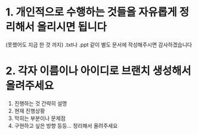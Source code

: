 # 1. 개인적으로 수행하는 것들을 자유롭게 정리해서 올리시면 됩니다 
(못했어도 지금 한 것 까지)
.txt나 .ppt 같이 별도 문서에 작성해주시면 감사하겠습니다
# 2. 각자 이름이나 아이디로 브랜치 생성해서 올려주세요
1. 진행하는 것 간략히 설명
2. 현재 진행상황
3. 막히는 부분이나 문제점
4. 구현하고 싶은 방향
등등...
정리해서 올려주세요
